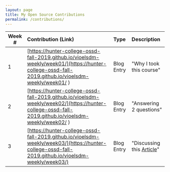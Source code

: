 ```yaml
---
layout: page
title: My Open Source Contributions
permalink: /contributions/
---
```


<!--
Type of the contribution should be "Wikipedia edit", "OpenStreet Map feature", "Project Documentation", "Project Code", "Blog Edit", etc.

The description should include a brief summary of what you did.

Replace the first row below with your contribution.

-->





| Week #       | Contribution (Link)  | Type  | Description |
|---|:---|:---|:---|
|  1   | [https://hunter-college-ossd-fall-2019.github.io/vioelsdm-weekly/week01/](https://hunter-college-ossd-fall-2019.github.io/vioelsdm-weekly/week01/ )    | Blog Entry   |   "Why I took this course"   |
|  2   | [https://hunter-college-ossd-fall-2019.github.io/vioelsdm-weekly/week02/](https://hunter-college-ossd-fall-2019.github.io/vioelsdm-weekly/week02/ )    | Blog Entry   |    "Answering 2 questions"  |
|   3  | [https://hunter-college-ossd-fall-2019.github.io/vioelsdm-weekly/week03/](https://hunter-college-ossd-fall-2019.github.io/vioelsdm-weekly/week03/)   |  Blog Entry   |  "Discussing this [Article](https://www.techrepublic.com/blog/10-things/10-things-you-should-know-about-open-source-before-you-use-it)"    |
